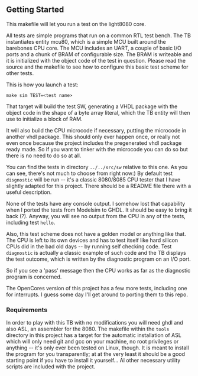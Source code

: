 ## Getting Started

This makefile will let you run a test on the light8080 core. 

All tests are simple programs that run on a common RTL test bench.
The TB instantiates entity mcu80, which is a simple MCU built around the barebones CPU core. 
The MCU includes an UART, a couple of basic I/O ports and a chunk of BRAM of configurable size.
The BRAM is writeable and it is initialized with the object code of the test in question. 
Please read the source and the makefile to see how to configure this basic test scheme for other tests.

This is how you launch a test:

```shell
make sim TEST=<test name>
```

That target will build the test SW, generating a VHDL package with the object code in the shape of a byte array literal, 
which the TB entity will then use to initialize a block of RAM. 

It will also build the CPU microcode if necessary, putting the microcode in another vhdl package. 
This should only ever happen once, or really not even once because the project includes the pregenerated vhdl package ready made. 
So if you want to tinker with the microcode you can do so but there is no need to do so at all.

You can find the tests in directory ```../../src/sw``` relative to this one. 
As you can see, there's not much to choose from right now:)
By default test ```disgnostic``` will be run -- it's a classic 8080/8085 CPU tester that I have slightly adapted for this project. 
There should be a README file there with a useful description.

None of the tests have any console output. I somehow lost that capability when I ported the tests from Modelsim to GHDL. 
It should be easy to bring it back (?). Anyway, you will see no output from the CPU in any of the tests, including test ```hello```.


Also, this test scheme does not have a golden model or anything like that. The CPU is left to its own devices and has to test
itself like hard silicon CPUs did in the bad old days -- by running self checking code. 
Test ```diagnostic``` is actually a classic example of such code and the TB displays the test outcome, which is written by the diagnostic 
program on an I/O port.

So if you see a 'pass' message then the CPU works as far as the diagnostic program is concerned.

The OpenCores version of this project has a few more tests, including one for interrupts. 
I guess some day I'll get around to porting them to this repo.

### Requirements

In order to play with this TB with no modifications you will need ghdl and also ASL, an assembler for the 8080. 
The makefile within the ```tools``` directory in this project has a target for the automatic installation of ASL which will only need git and gcc on your machine, no root privileges or anything -- it's only ever been tested on Linux, though. It is meant to install the program for you transparently; at at the very least it should be a good starting point if you have to install it yourself...
Al other necessary utility scripts are included with the project.




